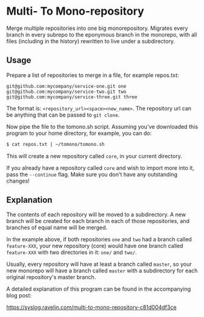 # Multi- To Mono-repository

Merge multiple repositories into one big monorepository. Migrates every branch in
every subrepo to the eponymous branch in the monorepo, with all files
(including in the history) rewritten to live under a subdirectory.


## Usage

Prepare a list of repositories to merge in a file, for example repos.txt:

```
git@github.com:mycompany/service-one.git one
git@github.com:mycompany/service-two.git two
git@github.com:mycompany/service-three.git three
```

The format is: `<repository_url><space><new_name>`. The repository url can be
anything that can be passed to `git clone`.

Now pipe the file to the tomono.sh script. Assuming you've downloaded this
program to your home directory, for example, you can do:

```sh
$ cat repos.txt | ~/tomono/tomono.sh
```

This will create a new repository called `core`, in your current directory.

If you already have a repository called `core` and wish to import more into it,
pass the `--continue` flag. Make sure you don't have any outstanding changes!

## Explanation

The contents of each repository will be moved to a subdirectory. A new branch
will be created for each branch in each of those repositories, and branches of
equal name will be merged.

In the example above, if both repositories `one` and `two` had a branch called
`feature-XXX`, your new repository (core) would have one branch called
`feature-XXX` with two directories in it: `one/` and `two/`.

Usually, every repository will have at least a branch called `master`, so your
new monorepo will have a branch called `master` with a subdirectory for each
original repository's master branch.

A detailed explanation of this program can be found in the accompanying blog
post:

https://syslog.ravelin.com/multi-to-mono-repository-c81d004df3ce
